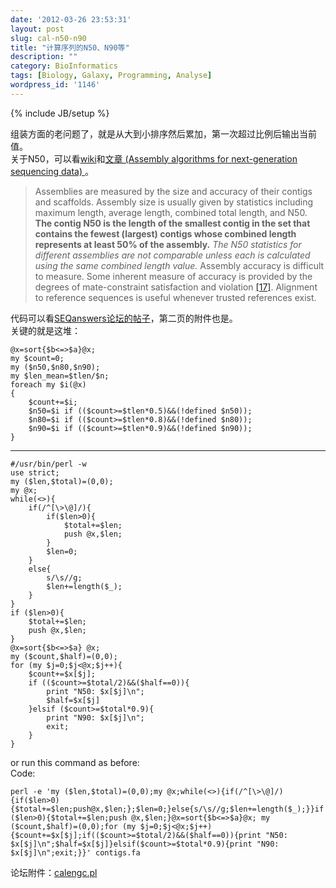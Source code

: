 ```yaml
---
date: '2012-03-26 23:53:31'
layout: post
slug: cal-n50-n90
title: "计算序列的N50、N90等"
description: ""
category: BioInformatics
tags: [Biology, Galaxy, Programming, Analyse]
wordpress_id: '1146'
---
```

{% include JB/setup %}

组装方面的老问题了，就是从大到小排序然后累加，第一次超过比例后输出当前值。<br>
关于N50，可以看<a href="http://en.wikipedia.org/wiki/N50_statistic">wiki</a>和<a href="http://www.sciencedirect.com/science/article/pii/S0888754310000492">文章 (Assembly algorithms for next-generation sequencing data) </a>。

<blockquote>
Assemblies are measured by the size and accuracy of their contigs and scaffolds. Assembly size is usually given by statistics including maximum length, average length, combined total length, and N50. <b>The contig N50 is the length of the smallest contig in the set that contains the fewest (largest) contigs whose combined length represents at least 50% of the assembly.</b> <i>The N50 statistics for different assemblies are not comparable unless each is calculated using the same combined length value.</i> Assembly accuracy is difficult to measure. Some inherent measure of accuracy is provided by the degrees of mate-constraint satisfaction and violation <a href="http://www.sciencedirect.com/science/article/pii/S0888754310000492#bib17">[17]</a>. Alignment to reference sequences is useful whenever trusted references exist.
</blockquote>

代码可以看<a href="http://seqanswers.com/forums/showthread.php?t=2766">SEQanswers论坛的帖子</a>，第二页的附件也是。<br>
关键的就是这堆：

	@x=sort{$b<=>$a}@x;
	my $count=0;
	my ($n50,$n80,$n90);
	my $len_mean=$tlen/$n;
	foreach my $i(@x)
	{
		$count+=$i;
		$n50=$i if (($count>=$tlen*0.5)&&(!defined $n50));
		$n80=$i if (($count>=$tlen*0.8)&&(!defined $n80));
		$n90=$i if (($count>=$tlen*0.9)&&(!defined $n90));
	}

* * *

	#/usr/bin/perl -w
	use strict;
	my ($len,$total)=(0,0);
	my @x;
	while(<>){
		if(/^[\>\@]/){
			if($len>0){
				$total+=$len;
				push @x,$len;
			}
			$len=0;
		}
		else{
			s/\s//g;
			$len+=length($_);
		}
	}
	if ($len>0){
		$total+=$len;
		push @x,$len;
	}
	@x=sort{$b<=>$a} @x; 
	my ($count,$half)=(0,0);
	for (my $j=0;$j<@x;$j++){
		$count+=$x[$j];
		if (($count>=$total/2)&&($half==0)){
			print "N50: $x[$j]\n";
			$half=$x[$j]
		}elsif ($count>=$total*0.9){
			print "N90: $x[$j]\n";
			exit;
		}
	}

or run this command as before:<br>
Code:

	perl -e 'my ($len,$total)=(0,0);my @x;while(<>){if(/^[\>\@]/){if($len>0){$total+=$len;push@x,$len;};$len=0;}else{s/\s//g;$len+=length($_);}}if ($len>0){$total+=$len;push @x,$len;}@x=sort{$b<=>$a}@x; my ($count,$half)=(0,0);for (my $j=0;$j<@x;$j++){$count+=$x[$j];if(($count>=$total/2)&&($half==0)){print "N50: $x[$j]\n";$half=$x[$j]}elsif($count>=$total*0.9){print "N90: $x[$j]\n";exit;}}' contigs.fa

论坛附件：<a href="/assets/wp-uploads/2012/calengc.pl">calengc.pl</a>
